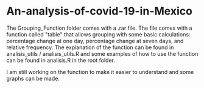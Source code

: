 # An-analysis-of-covid-19-in-Mexico

The Grouping_Function folder comes with a .rar file. The file comes with a function called "table" that allows grouping with some basic calculations: percentage change at one day, percentage change at seven days, and relative frequency. The explanation of the function can be found in analisis_utils / analisis_utils.R and some examples of how to use the function can be found in analisis.R in the root folder.

I am still working on the function to make it easier to understand and some graphs can be made.
